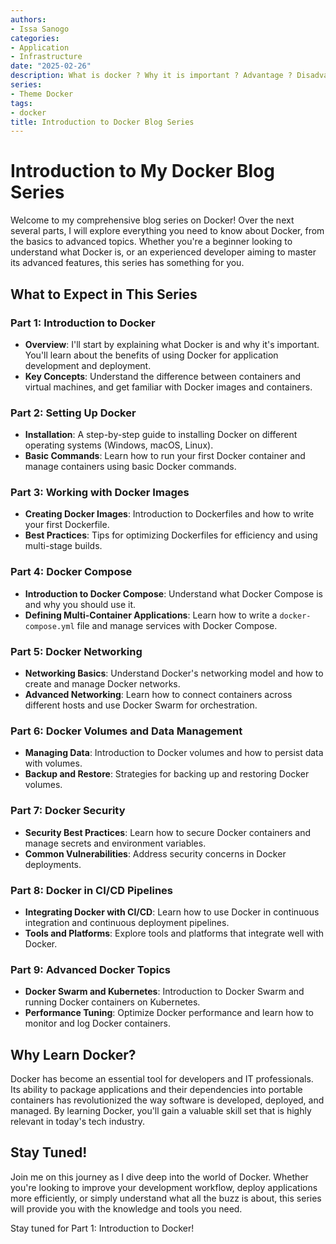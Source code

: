 ```yaml
---
authors:
- Issa Sanogo
categories:
- Application
- Infrastructure
date: "2025-02-26"
description: What is docker ? Why it is important ? Advantage ? Disadvantage ?
series:
- Theme Docker
tags:
- docker
title: Introduction to Docker Blog Series
---
```


# Introduction to My Docker Blog Series

Welcome to my comprehensive blog series on Docker! Over the next several parts, I will explore everything you need to know about Docker, from the basics to advanced topics. Whether you're a beginner looking to understand what Docker is, or an experienced developer aiming to master its advanced features, this series has something for you.

## What to Expect in This Series

### Part 1: Introduction to Docker
- **Overview**: I'll start by explaining what Docker is and why it's important. You'll learn about the benefits of using Docker for application development and deployment.
- **Key Concepts**: Understand the difference between containers and virtual machines, and get familiar with Docker images and containers.

### Part 2: Setting Up Docker
- **Installation**: A step-by-step guide to installing Docker on different operating systems (Windows, macOS, Linux).
- **Basic Commands**: Learn how to run your first Docker container and manage containers using basic Docker commands.

### Part 3: Working with Docker Images
- **Creating Docker Images**: Introduction to Dockerfiles and how to write your first Dockerfile.
- **Best Practices**: Tips for optimizing Dockerfiles for efficiency and using multi-stage builds.

### Part 4: Docker Compose
- **Introduction to Docker Compose**: Understand what Docker Compose is and why you should use it.
- **Defining Multi-Container Applications**: Learn how to write a `docker-compose.yml` file and manage services with Docker Compose.

### Part 5: Docker Networking
- **Networking Basics**: Understand Docker's networking model and how to create and manage Docker networks.
- **Advanced Networking**: Learn how to connect containers across different hosts and use Docker Swarm for orchestration.

### Part 6: Docker Volumes and Data Management
- **Managing Data**: Introduction to Docker volumes and how to persist data with volumes.
- **Backup and Restore**: Strategies for backing up and restoring Docker volumes.

### Part 7: Docker Security
- **Security Best Practices**: Learn how to secure Docker containers and manage secrets and environment variables.
- **Common Vulnerabilities**: Address security concerns in Docker deployments.

### Part 8: Docker in CI/CD Pipelines
- **Integrating Docker with CI/CD**: Learn how to use Docker in continuous integration and continuous deployment pipelines.
- **Tools and Platforms**: Explore tools and platforms that integrate well with Docker.

### Part 9: Advanced Docker Topics
- **Docker Swarm and Kubernetes**: Introduction to Docker Swarm and running Docker containers on Kubernetes.
- **Performance Tuning**: Optimize Docker performance and learn how to monitor and log Docker containers.

## Why Learn Docker?

Docker has become an essential tool for developers and IT professionals. Its ability to package applications and their dependencies into portable containers has revolutionized the way software is developed, deployed, and managed. By learning Docker, you'll gain a valuable skill set that is highly relevant in today's tech industry.

## Stay Tuned!

Join me on this journey as I dive deep into the world of Docker. Whether you're looking to improve your development workflow, deploy applications more efficiently, or simply understand what all the buzz is about, this series will provide you with the knowledge and tools you need.

Stay tuned for Part 1: Introduction to Docker!
